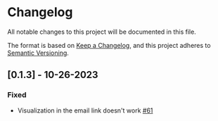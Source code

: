 # Changelog
All notable changes to this project will be documented in this file.

The format is based on [Keep a Changelog](https://keepachangelog.com/en/1.0.0/),
and this project adheres to [Semantic Versioning](https://semver.org/spec/v2.0.0.html).


## [0.1.3] - 10-26-2023

### Fixed
- Visualization in the email link doesn't work [#61](https://github.com/ncsa/standalone-smm-analytics/issues/61)
